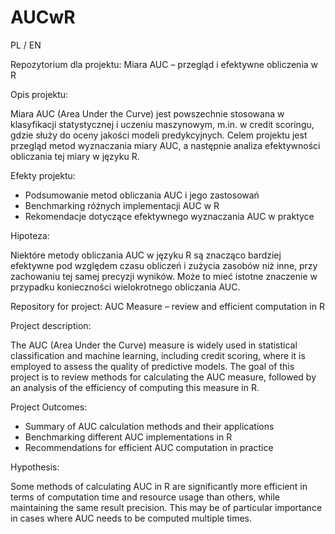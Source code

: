 # AUCwR

PL / EN

Repozytorium dla projektu: Miara AUC – przegląd i efektywne obliczenia w R

Opis projektu:

Miara AUC (Area Under the Curve) jest powszechnie stosowana w klasyfikacji statystycznej i uczeniu maszynowym, m.in. w credit scoringu, gdzie służy do oceny jakości modeli predykcyjnych. Celem projektu jest przegląd metod wyznaczania miary AUC, a następnie analiza efektywności obliczania tej miary w języku R.

Efekty projektu:

- Podsumowanie metod obliczania AUC i jego zastosowań
- Benchmarking różnych implementacji AUC w R
- Rekomendacje dotyczące efektywnego wyznaczania AUC w praktyce

Hipoteza:

Niektóre metody obliczania AUC w języku R są znacząco bardziej efektywne pod względem czasu obliczeń i zużycia zasobów niż inne, przy zachowaniu tej samej precyzji wyników. Może to mieć istotne znaczenie w przypadku konieczności wielokrotnego obliczania AUC.



Repository for project: AUC Measure – review and efficient computation in R

Project description:

The AUC (Area Under the Curve) measure is widely used in statistical classification and machine learning, including credit scoring, where it is employed to assess the quality of predictive models. The goal of this project is to review methods for calculating the AUC measure, followed by an analysis of the efficiency of computing this measure in R.

Project Outcomes:

- Summary of AUC calculation methods and their applications
- Benchmarking different AUC implementations in R
- Recommendations for efficient AUC computation in practice

Hypothesis:

Some methods of calculating AUC in R are significantly more efficient in terms of computation time and resource usage than others, while maintaining the same result precision. This may be of particular importance in cases where AUC needs to be computed multiple times.
